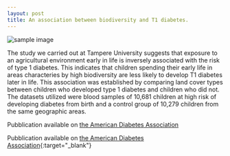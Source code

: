 ```yaml
---
layout: post
title: An association between biodiversity and T1 diabetes.
---
```


![sample image]({{site.baseurl}}/assets/images/2021-07-01-diabetes_care.png)


The study we carried out at Tampere University suggests that exposure to an agricultural environment early in life is inversely associated with the risk of type 1 diabetes. This indicates that children spending their early life in areas characteries by high biodiversity are less likely to develop T1 diabetes later in life. This association was established by comparing land cover types between children who developed type 1 diabetes and children who did not. The datasets utilized were blood samples of 10,681 children at high risk of developing diabetes from birth and a control group of 10,279 children from the same geographic areas.


Pubblication available on [the American Diabetes Association](https://diabetesjournals.org/care/article/44/7/1506/138805/Land-Cover-of-Early-Life-Environment-Modulates-the)

Pubblication available on [the American Diabetes Association](https://diabetesjournals.org/care/article/44/7/1506/138805/Land-Cover-of-Early-Life-Environment-Modulates-the){:target="_blank"}